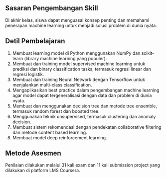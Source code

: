 ## Sasaran Pengembangan Skill
Di akhir kelas, siswa dapat menguasai konsep penting dan memahami penerapan machine learning untuk menjadi solusi problem di dunia nyata.
  
## Detil Pembelajaran
1. Membuat learning model di Python menggunakan NumPy dan scikit-learn (library machine learning yang populer).
2. Membuat dan training model supervised machine learning untuk prediksi dan binary classification tasks, termasuk regresi linear dan regresi logistik.
3. Membuat dan training Neural Network dengan Tensorflow untuk menjalankan multi-class classification.
4. Mengaplikasikan best practice dalam pengembangan machine learning agar model dapat tergeneralisasi dengan data dan problem di dunia nyata.
5. Membuat dan menggunakan decision tree dan metode tree ensemble, termasuk random forest dan boosted tree.
6. Menggunakan teknik unsupervised, termasuk clustering dan anomaly decision.
7. Membuat sistem rekomendasi dengan pendekatan collaborative filtering dan metode content based learning.
8. Membuat model deep reinforcement learning.
  
## Metode Asesmen
Penilaian dilakukan melalui 31 kali exam dan 11 kali submission project yang dilakukan di platform LMS Coursera.